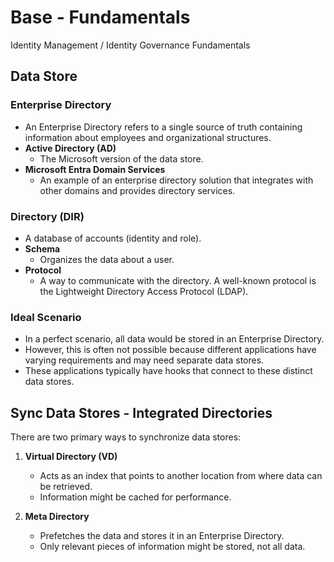 # Base - Fundamentals
Identity Management / Identity Governance Fundamentals

## Data Store

### Enterprise Directory
- An Enterprise Directory refers to a single source of truth containing information about employees and organizational structures.
- **Active Directory (AD)**
  - The Microsoft version of the data store.
- **Microsoft Entra Domain Services**
    - An example of an enterprise directory solution that integrates with other domains and provides directory services.

### Directory (DIR)
- A database of accounts (identity and role).
- **Schema**
  - Organizes the data about a user.
- **Protocol**
  - A way to communicate with the directory. A well-known protocol is the Lightweight Directory Access Protocol (LDAP).

### Ideal Scenario
- In a perfect scenario, all data would be stored in an Enterprise Directory.
- However, this is often not possible because different applications have varying requirements and may need separate data stores.
- These applications typically have hooks that connect to these distinct data stores.

## Sync Data Stores - Integrated Directories 
There are two primary ways to synchronize data stores:
1. **Virtual Directory (VD)**
   - Acts as an index that points to another location from where data can be retrieved.
   - Information might be cached for performance.

2. **Meta Directory**
   - Prefetches the data and stores it in an Enterprise Directory.
   - Only relevant pieces of information might be stored, not all data.
   